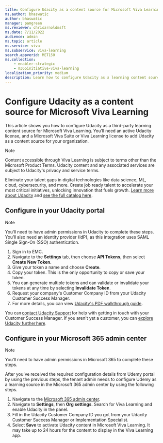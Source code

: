 ```yaml
---
title: Configure Udacity as a content source for Microsoft Viva Learning
ms.author: bhaswatic
author: bhaswatic
manager: pamgreen
ms.reviewer: chrisarnoldmsft
ms.date: 7/11/2022
audience: admin
ms.topic: article
ms.service: viva
ms.subservice: viva-learning
search.appverid: MET150
ms.collection: 
    - enabler-strategic
    - m365initiative-viva-learning
localization_priority: medium
description: Learn how to configure Udacity as a learning content source for Microsoft Viva Learning.
---
```


# Configure Udacity as a content source for Microsoft Viva Learning

This article shows you how to configure Udacity as a third-party learning content source for Microsoft Viva Learning. You'll need an active Udacity license, and a Microsoft Viva Suite or Viva Learning license to add Udacity as a content source for your organization.

>[!NOTE]
>Content accessible through Viva Learning is subject to terms other than the Microsoft Product Terms. Udacity content and any associated services are subject to Udacity's privacy and service terms.

Eliminate your talent gaps in digital technologies like data science, ML, cloud, cybersecurity, and more. Create job ready talent to accelerate your most critical initiatives, unlocking innovation that fuels growth. [Learn more about Udacity](https://www.udacity.com/) and [see the full catalog here](https://enterprise.udacity.com/udacity-catalog).

## Configure in your Udacity portal

>[!NOTE]
>You'll need to have admin permissions in Udacity to complete these steps. You’ll also need an identity provider (IdP), as this integration uses SAML Single Sign-On (SSO) authentication.

1. Sign in to EMC.
2. Navigate to the **Settings** tab, then choose **API Tokens**, then select **Create New Token**.
3. Give your token a name and choose **Create**.
4. Copy your token. This is the only opportunity to copy or save your token.
5. You can generate multiple tokens and can validate or invalidate your tokens at any time by selecting **Invalidate Token**.
6. Request your company's Customer Company ID from your Udacity Customer Success Manager.
7. For more details, you can view [Udacity's PDF walkthrough guide](//download.microsoft.com/download/8/9/8/898ce39c-03b0-4c9b-88c0-a4da1c8435f6/EMC%20Catalog%20API-merged.pdf).

You can [contact Udacity Support](mailto:strategicalliances@udacity.com) for help with getting in touch with your Customer Success Manager. If you aren't yet a customer, you can [explore Udacity further here](https://www.udacity.com/enterprise/overview).

## Configure in your Microsoft 365 admin center

>[!NOTE]
>You'll need to have admin permissions in Microsoft 365 to complete these steps.

After you've received the required configuration details from Udemy portal by using the previous steps, the tenant admin needs to configure Udemy as a learning source in the Microsoft 365 admin center by using the following steps.

1. Navigate to the [Microsoft 365 admin center](https://admin.microsoft.com).
2. Navigate to **Settings**, then **Org settings**. Search for Viva Learning and enable Udacity in the panel.
3. Fill in the Udacity Customer Company ID you got from your Udacity Customer Success Manager or Implementation Specialist.
4. Select **Save** to activate Udacity content in Microsoft Viva Learning. It may take up to 24 hours for the content to display in the Viva Learning app.
